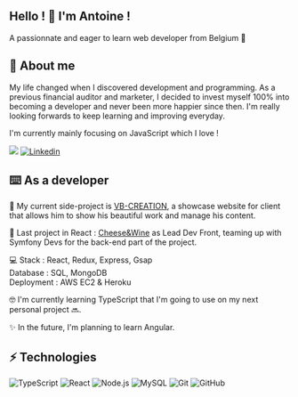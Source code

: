 <!--
**AntoineDecamps/AntoineDecamps** is a ✨ _special_ ✨ repository because its `README.md` (this file) appears on your GitHub profile.

Here are some ideas to get you started:

- 🔭 I’m currently working on ...
- 🌱 I’m currently learning ...
- 👯 I’m looking to collaborate on ...
- 🤔 I’m looking for help with ...
- 💬 Ask me about ...
- 📫 How to reach me: ...
- 😄 Pronouns: ...
- ⚡ Fun fact: ...
-->

## Hello ! 👋 I'm Antoine !  
  
A passionnate and eager to learn web developer from Belgium 🤖  
  
## 🌱 About me    
  
My life changed when I discovered development and programming. As a previous financial auditor and marketer, I decided to invest myself 100% into becoming a developer and never been more happier since then. I'm really looking forwards to keep learning and improving everyday.  
  
I'm currently mainly focusing on JavaScript which I love !
  
<a href="mailto:antoine.ram16@gmail.com"><img src="https://img.shields.io/badge/Mail-%23DD0031.svg?&logo=gmail&logoColor=white"/></a>
[![Linkedin](https://img.shields.io/badge/LinkedIn-0077B5?style=flat-square&logo=linkedin&logoColor=white)](https://www.linkedin.com/in/antoinedecamps/)  
  
## ⌨️ As a developer   
🔭 My current side-project is [VB-CREATION](https://github.com/AntoineDecamps/VB-project), a showcase website for client that allows him to show his beautiful work and manage his content.  
  
📌 Last project in React : [Cheese&Wine](https://github.com/O-clock-Fantasy/fromages-et-vin-front) as Lead Dev Front, teaming up with Symfony Devs for the back-end part of the project.  
  
💻 Stack : React, Redux, Express, Gsap  
  Database : SQL, MongoDB  
  Deployment : AWS EC2 & Heroku  
  
🤓 I'm currently learning TypeScript that I'm going to use on my next personal project 🔜.  
  
✨ In the future, I'm planning to learn Angular.  
  
  
## ⚡️ Technologies  
  
![TypeScript](https://img.shields.io/badge/-TypeScript-black?style=flat-square&logo=typescript)
![React](https://img.shields.io/badge/-React-61DAFB?style=flat-square&logo=react&logoColor=black)
![Node.js](https://img.shields.io/badge/-Node.js-black?style=flat-square&logo=Node.js)
![MySQL](https://img.shields.io/badge/MySQL-00000F?style=flat-square&logo=mysql&logoColor=white)
![Git](https://img.shields.io/badge/-Git-black?style=flat-square&logo=git)
![GitHub](https://img.shields.io/badge/-GitHub-181717?style=flat-square&logo=github)  
  
